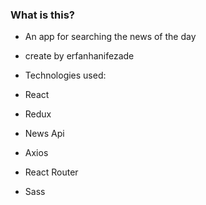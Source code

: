 ###  What is this?


- An app for searching the news of the day

- create by erfanhanifezade

- Technologies used:
- React
- Redux
- News Api
- Axios
- React Router
- Sass